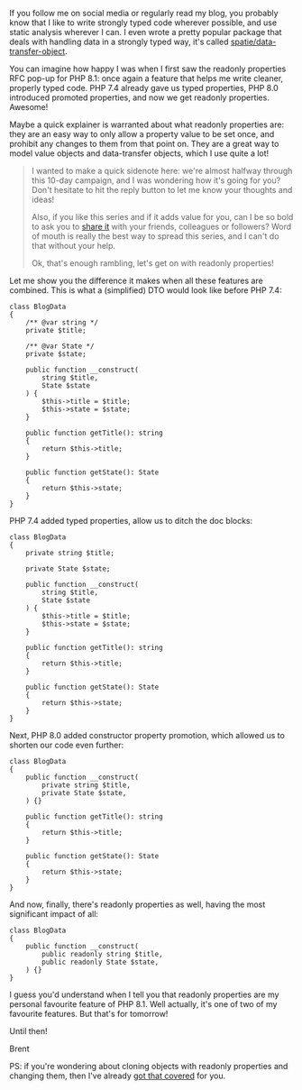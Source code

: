 If you follow me on social media or regularly read my blog, you probably know that I like to write strongly typed code wherever possible, and use static analysis wherever I can. I even wrote a pretty popular package that deals with handling data in a strongly typed way, it's called [spatie/data-transfer-object](https://github.com/spatie/data-transfer-object).

You can imagine how happy I was when I first saw the readonly properties RFC pop-up for PHP 8.1: once again a feature that helps me write cleaner, properly typed code. PHP 7.4 already gave us typed properties, PHP 8.0 introduced promoted properties, and now we get readonly properties. Awesome!

Maybe a quick explainer is warranted about what readonly properties are: they are an easy way to only allow a property value to be set once, and prohibit any changes to them from that point on. They are a great way to model value objects and data-transfer objects, which I use quite a lot!

> I wanted to make a quick sidenote here: we're almost halfway through this 10-day campaign, and I was wondering how it's going for you? Don't hesitate to hit the reply button to let me know your thoughts and ideas!
> 
> Also, if you like this series and if it adds value for you, can I be so bold to ask you to [share it](https://road-to-php.com/) with your friends, colleagues or followers? Word of mouth is really the best way to spread this series, and I can't do that without your help.
>
> Ok, that's enough rambling, let's get on with readonly properties!

Let me show you the difference it makes when all these features are combined. This is what a (simplified) DTO would look like before PHP 7.4:

<pre><code class="language-php hljs php" data-lang="php"><span class="hljs-class"><span class="hljs-keyword">class</span> <span class="hljs-title">BlogData</span>
</span>{
    <span class="hljs-comment">/** <span class="hljs-doctag">@var</span> <span class="hljs-highlight  type">string</span> */</span>
    <span class="hljs-keyword">private</span> <span class="hljs-highlight  prop">$title</span>;
    
    <span class="hljs-comment">/** <span class="hljs-doctag">@var</span> <span class="hljs-highlight  type">State</span> */</span>
    <span class="hljs-keyword">private</span> <span class="hljs-highlight  prop">$state</span>;
    
    <span class="hljs-keyword">public</span> <span class="hljs-function"><span class="hljs-keyword">function</span> <span class="hljs-title">__construct</span><span class="hljs-params">(
        <span class="hljs-highlight  type">string</span> $title,
        <span class="hljs-highlight  type">State</span> $state
    )</span> </span>{
        <span class="hljs-keyword">$this</span>-&gt;<span class="hljs-highlight  prop">title</span> = $title;
        <span class="hljs-keyword">$this</span>-&gt;<span class="hljs-highlight  prop">state</span> = $state;
    }
    
    <span class="hljs-keyword">public</span> <span class="hljs-function"><span class="hljs-keyword">function</span> <span class="hljs-title">getTitle</span><span class="hljs-params">()</span>: <span class="hljs-title">string</span>
    </span>{
        <span class="hljs-keyword">return</span> <span class="hljs-keyword">$this</span>-&gt;<span class="hljs-highlight  prop">title</span>;    
    }
    
    <span class="hljs-keyword">public</span> <span class="hljs-function"><span class="hljs-keyword">function</span> <span class="hljs-title">getState</span><span class="hljs-params">()</span>: <span class="hljs-title">State</span> 
    </span>{
        <span class="hljs-keyword">return</span> <span class="hljs-keyword">$this</span>-&gt;<span class="hljs-highlight  prop">state</span>;    
    }
}</code></pre>

PHP 7.4 added typed properties, allow us to ditch the doc blocks:

<pre><code class="language-php hljs php" data-lang="php"><span class="hljs-class"><span class="hljs-keyword">class</span> <span class="hljs-title">BlogData</span>
</span>{
    <span class="hljs-keyword">private</span> <span class="hljs-highlight  type">string</span> <span class="hljs-highlight  prop">$title</span>;
    
    <span class="hljs-keyword">private</span> <span class="hljs-highlight  type">State</span> <span class="hljs-highlight  prop">$state</span>;
    
    <span class="hljs-keyword">public</span> <span class="hljs-function"><span class="hljs-keyword">function</span> <span class="hljs-title">__construct</span><span class="hljs-params">(
        <span class="hljs-highlight  type">string</span> $title,
        <span class="hljs-highlight  type">State</span> $state
    )</span> </span>{
        <span class="hljs-keyword">$this</span>-><span class="hljs-highlight  prop">title</span> = $title;
        <span class="hljs-keyword">$this</span>-><span class="hljs-highlight  prop">state</span> = $state;
    }
    
    <span class="hljs-keyword">public</span> <span class="hljs-function"><span class="hljs-keyword">function</span> <span class="hljs-title">getTitle</span><span class="hljs-params">()</span>: <span class="hljs-title">string</span>
    </span>{
        <span class="hljs-keyword">return</span> <span class="hljs-keyword">$this</span>-><span class="hljs-highlight  prop">title</span>;    
    }
    
    <span class="hljs-keyword">public</span> <span class="hljs-function"><span class="hljs-keyword">function</span> <span class="hljs-title">getState</span><span class="hljs-params">()</span>: <span class="hljs-title">State</span> 
    </span>{
        <span class="hljs-keyword">return</span> <span class="hljs-keyword">$this</span>-><span class="hljs-highlight  prop">state</span>;    
    }
}</code></pre>

Next, PHP 8.0 added constructor property promotion, which allowed us to shorten our code even further:

<pre><code class="language-php hljs php" data-lang="php"><span class="hljs-class"><span class="hljs-keyword">class</span> <span class="hljs-title">BlogData</span>
</span>{
    <span class="hljs-keyword">public</span> <span class="hljs-function"><span class="hljs-keyword">function</span> <span class="hljs-title">__construct</span><span class="hljs-params">(
        <span class="hljs-highlight  keyword">private</span> <span class="hljs-highlight  type">string</span> <span class="hljs-highlight  prop">$title</span>,
        <span class="hljs-highlight  keyword">private</span> <span class="hljs-highlight  type">State</span> <span class="hljs-highlight  prop">$state</span>,
    )</span> </span>{}
    
    <span class="hljs-keyword">public</span> <span class="hljs-function"><span class="hljs-keyword">function</span> <span class="hljs-title">getTitle</span><span class="hljs-params">()</span>: <span class="hljs-title">string</span>
    </span>{
        <span class="hljs-keyword">return</span> <span class="hljs-keyword">$this</span>-><span class="hljs-highlight  prop">title</span>;    
    }
    
    <span class="hljs-keyword">public</span> <span class="hljs-function"><span class="hljs-keyword">function</span> <span class="hljs-title">getState</span><span class="hljs-params">()</span>: <span class="hljs-title">State</span> 
    </span>{
        <span class="hljs-keyword">return</span> <span class="hljs-keyword">$this</span>-><span class="hljs-highlight  prop">state</span>;    
    }
}</code></pre>

And now, finally, there's readonly properties as well, having the most significant impact of all:

<pre><code class="language-php hljs php" data-lang="php"><span class="hljs-class"><span class="hljs-keyword">class</span> <span class="hljs-title">BlogData</span>
</span>{
    <span class="hljs-keyword">public</span> <span class="hljs-function"><span class="hljs-keyword">function</span> <span class="hljs-title">__construct</span><span class="hljs-params">(
        <span class="hljs-highlight  keyword">public readonly</span> <span class="hljs-highlight  type">string</span> <span class="hljs-highlight  prop">$title</span>,
        <span class="hljs-highlight  keyword">public readonly</span> <span class="hljs-highlight  type">State</span> <span class="hljs-highlight  prop">$state</span>,
    )</span> </span>{}
}</code></pre>

I guess you'd understand when I tell you that readonly properties are my personal favourite feature of PHP 8.1. Well actually, it's one of two of my favourite features. But that's for tomorrow!

Until then!

Brent

PS: if you're wondering about cloning objects with readonly properties and changing them, then I've already [got that covered](https://github.com/spatie/php-cloneable) for you.
